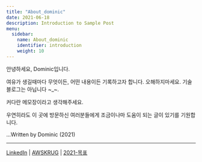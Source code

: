```yaml
---
title: "About_dominic"
date: 2021-06-18
description: Introduction to Sample Post
menu:
  sidebar:
    name: About_dominic
    identifier: introduction
    weight: 10
---
```



안녕하세요, Dominic입니다.

여유가 생길때마다 무엇이든, 어떤 내용이든 기록하고자 합니다. 오해하지마세요. 기술블로그는 아닙니다 ~_~.

커다란 메모장이라고 생각해주세요.

우연히라도 이 곳에 방문하신 여러분들에게 조금이나마 도움이 되는 글이 있기를 기원합니다.






...Written by Dominic (2021)

---

[LinkedIn](http://www.linkedin.com/in/hanseob-lee-9655781aa) | [AWSKRUG](https://awskrug.github.io/) | [2021-목표](https://www.notion.so/2021-ef2b1b5397644b289cbbb278d6ad835a)